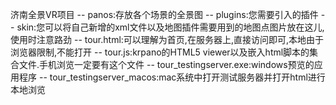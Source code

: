 济南全景VR项目
-- panos:存放各个场景的全景图
-- plugins:您需要引入的插件
-- skin:您可以将自己新增的xml文件以及地图插件需要用到的地图点图片放在这儿,使用时注意路劲
-- tour.html:可以理解为首页,在服务器上,直接访问即可,本地由于浏览器限制,不能打开
-- tour.js:krpano的HTML5 viewer以及嵌入html脚本的集合文件.手机浏览一定要有这个文件
-- tour_testingserver.exe:windows预览的应用程序
-- tour_testingserver_macos:mac系统中打开测试服务器并打开html进行本地浏览